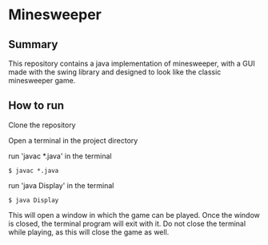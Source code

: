 # Minesweeper

## Summary

This repository contains a java implementation of minesweeper, with a GUI made with the swing library and designed to look like the classic minesweeper game. 

## How to run

Clone the repository

Open a terminal in the project directory

run 'javac *.java' in the terminal

```
$ javac *.java
```

run 'java Display' in the terminal

```
$ java Display
```

This will open a window in which the game can be played. Once the window is closed, the terminal program will exit with it. Do not close the terminal while playing, as this will close the game as well.